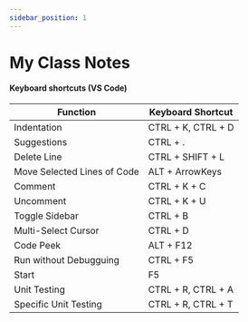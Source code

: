 ```yaml
---
sidebar_position: 1
---
```


# My Class Notes

#### Keyboard shortcuts (VS Code)

| Function | Keyboard Shortcut |
| ---------|---------|
| Indentation | CTRL + K, CTRL + D |
| Suggestions | CTRL + .|
| Delete Line | CTRL + SHIFT + L |
| Move Selected Lines of Code | ALT + ArrowKeys |
| Comment | CTRL + K + C |
| Uncomment | CTRL + K + U |
| Toggle Sidebar | CTRL + B |
| Multi-Select Cursor | CTRL + D |
| Code Peek | ALT + F12 |
| Run without Debugguing | CTRL + F5 |
| Start | F5 |
| Unit Testing | CTRL + R, CTRL + A |
| Specific Unit Testing | CTRL + R, CTRL + T |

